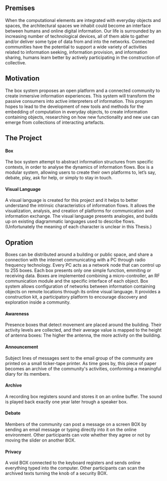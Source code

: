
## Premises

When the computational elements are integrated with everyday objects and spaces, the architectural spaces we inhabit could become an interface between humans and online digital information. Our life is surrounded by an increasing number of technological devices, all of them able to gather and/or deliver some type of data from and into the networks. Connected communities have the potential to support a wide variety of activities related to information seeking, information provision, and information sharing, humans learn better by actively participating in the construction of collective.

## Motivation
The box system proposes an open platform and a connected community to create inmersive information experiences. This system will transform the passive consumers into active interpreters of information.This program hopes to lead to the development of new tools and methods for the embedding of computation in everyday objects, to create information containing objects, researching on how new functionality and new use can emerge from collections of interacting artefacts. 

## The Project
#### Box
The box system attempt to abstract information structures from specific contexts, in order to analyse the dynamics of information flows. Box is a modular system, allowing users to create their own platforms to, let’s say, debate, play, ask for help, or simply to stay in touch. 
#### Visual Language
A visual language is created for this project and it helps to better understand the intrinsic characteristics of information flows. It allows the visualization, analysis, and creation of platforms for communication and information exchange. The visual language presents analogies, and builds up on existing diagrammatic languages used to describe flows.(Unfortunately the meaning of each character is unclear in this Thesis.)

## Opration
Boxes can be distributed around a building or public space, and share a connection with the internet communicating with a PC through radio frequency technology. Every PC acts as a network node that can control up to 255 boxes. Each box presents only one simple function, emmiting or receiving data.Boxes are implemented combining a micro-controller, an RF communication module and the specific interface of each object.
Box system allows configuration of networks between information containing objects on remote locations through its online visual language. It provides a construction kit, a participatory platform to encourage discovery and exploration inside a community. 


#### Awareness
Presence boxes that detect movement are placed around the building. Their activity levels are collected, and their average value is mapped to the height of antenna boxes: The higher the antenna, the more activity on the building. 

#### Announcement
Subject lines of messages sent to the email group of the community are printed on a small ticker-tape printer. As time goes by, this piece of paper becomes an archive of the community's activities, conforming a meaningful diary for its members. 

#### Archive
A recording box registers sound and stores it on an online buffer. The sound is played back exactly one year later hrough a speaker box. 

#### Debate
Members of the community can post a message on a screen BOX by sending an email message or typing directly into it on the online environment. Other participants can vote whether they agree or not by moving the slider on another BOX. 

#### Privacy
A void BOX connected to the keyboard registers and sends online everything typed into the computer. Other participants can scan the archived texts turning the knob of a security BOX. 

